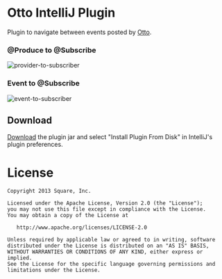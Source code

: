 Otto IntelliJ Plugin
====================

Plugin to navigate between events posted by [Otto][1].

### @Produce to @Subscribe

![provider-to-subscriber](images/produce-to-subscribe.gif)

### Event to @Subscribe

![event-to-subscriber](images/event-to-subscribe.gif)


Download
--------

[Download][2] the plugin jar and select "Install Plugin From Disk" in IntelliJ's plugin preferences.

License
=======

    Copyright 2013 Square, Inc.

    Licensed under the Apache License, Version 2.0 (the "License");
    you may not use this file except in compliance with the License.
    You may obtain a copy of the License at

       http://www.apache.org/licenses/LICENSE-2.0

    Unless required by applicable law or agreed to in writing, software
    distributed under the License is distributed on an "AS IS" BASIS,
    WITHOUT WARRANTIES OR CONDITIONS OF ANY KIND, either express or implied.
    See the License for the specific language governing permissions and
    limitations under the License.


[1]: http://square.github.io/otto/
[2]: https://github.com/TomWangTW/otto-intellij-plugin/blob/master/otto-intellij-plugin-forandroid4.x.jar?raw=true
